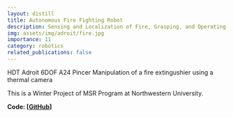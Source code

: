 ```yaml
---
layout: distill
title: Autonomous Fire Fighting Robot 
description: Sensing and Localization of Fire, Grasping, and Operating Fire Extinguisher
img: assets/img/adroit/fire.jpg
importance: 11
category: robotics
related_publications: false
---
```


HDT Adroit 6DOF A24 Pincer Manipulation of a fire extingushier using a thermal camera

This is a Winter Project of MSR Program at Northwestern University.

**Code: [[GitHub](https://github.com/rubberdk/Firefighting_Robot_Arm)]**
